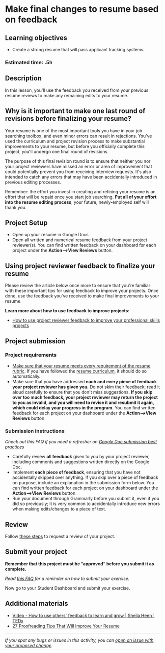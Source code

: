 # Make final changes to resume based on feedback

## **Learning objectives**

- Create a strong resume that will pass applicant tracking systems.

### **Estimated time: .5h**

## **Description**

In this lesson, you'll use the feedback you received from your previous resume reviews to make any remaining edits to your resume.

## Why is it important to make one last round of revisions before finalizing your resume?

Your resume is one of the most important tools you have in your job searching toolbox, and even minor errors can result in rejections. You've used the curriculum and project revision process to make substantial improvements to your resume, but before you officially complete this project, you'll undergo one final round of revisions.

The purpose of this final revision round is to ensure that neither you nor your project reviewers have missed an error or area of improvement that could potentially prevent you from receiving interview requests. It's also intended to catch any errors that may have been accidentally introduced in previous editing processes.  

Remember: the effort you invest in creating and refining your resume is an effort that will be repaid once you start job searching. **Put all of your effort into the resume editing process**; your future, newly-employed self will thank you.

## Project Setup

- Open up your resume in Google Docs
- Open all written and numerical resume feedback from your project reviewer(s). You can find written feedback on your dashboard for each project under the **Action-->View Reviews** button.

## Using project reviewer feedback to finalize your resume

Please review the article below once more to ensure that you're familiar with these important tips for using feedback to improve your projects. Once done, use the feedback you've received to make final improvements to your resume.

**Learn more about how to use feedback to improve projects:**

- [How to use project reviewer feedback to improve your professional skills projects](https://microverse.zendesk.com/hc/en-us/articles/9460282580883-How-Do-I-Use-Code-Reviewer-Feedback-To-Improve-My-Professional-Skills-Projects-)

## Project submission

### Project requirements

- [Make sure that your resume meets every requirement of the resume rubric](https://docs.google.com/document/d/1lxBFRdvPW_cLQpX8n_gj8O8t1XPcXjGTDOCI813Uga0/edit). If you have followed the [resume curriculum](https://github.com/microverseinc/curriculum-professional-skills/blob/main/interview-prep/create-the-first-draft-of-your-resume.md), it should do so automatically.
- Make sure that you have addressed **each and every piece of feedback your project reviewer has given you.** Do not skim their feedback; read it aloud carefully to ensure that you don't miss suggestions. **If you skip over too much feedback, your project reviewer may return the project to you as invalid, and you will need to revise it and resubmit it again, which could delay your progress in the program.** You can find written feedback for each project on your dashboard under the **Action—>View Reviews** button.

### **Submission instructions**

*Check out this FAQ if you need a refresher on [Google Doc submission best practices](https://microverse.zendesk.com/hc/en-us/articles/360063156813)* 

- Carefully review **all feedback** given to you by your project reviewer, including comments and suggestions written directly on the Google Doc.
- Implement **each piece of feedback**, ensuring that you have not accidentally skipped over anything. If you skip over a piece of feedback on purpose, include an explanation in the submission form below. You can find written feedback for each project on your dashboard under the **Action—>View Reviews** button.
- Run your document through Grammarly before you submit it, even if you did so previously; it is very common to accidentally introduce new errors when making edits/changes to a piece of text.

## Review

Follow [these steps](https://github.com/microverseinc/curriculum-transversal-skills/blob/main/code-review/articles/how_to_ask_for_a_prof_skills_review.md) to request a  review of your project.

## Submit your project

**Remember that this project must be “approved” before you submit it as complete.**

*Read [this FAQ](https://microverse.zendesk.com/hc/en-us/articles/360061344234) for a reminder on how to submit your exercise.* 

Now go to your Student Dashboard and submit your exercise.

## Additional materials

- [Video - How to use others' feedback to learn and grow | Sheila Heen | TEDx](https://www.youtube.com/watch?v=FQNbaKkYk_Q)
- [27 Proofreading Tips That Will Improve Your Resume](https://www.indeed.com/career-advice/resumes-cover-letters/proofreading-tips-that-will-improve-your-resume)


------

_If you spot any bugs or issues in this activity, you can [open an issue with your proposed change](https://github.com/microverseinc/curriculum-transversal-skills/blob/main/git-github/articles/open_issue.md)._
